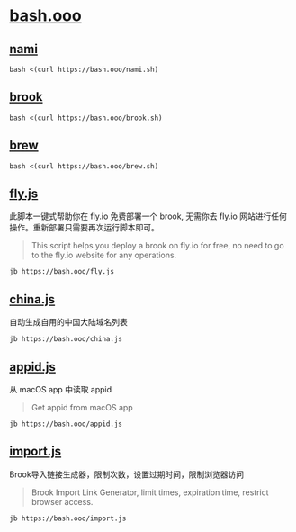 # [bash.ooo](https://github.com/txthinking/bash)

## [nami](https://github.com/txthinking/nami)

```
bash <(curl https://bash.ooo/nami.sh)
```

## [brook](https://github.com/txthinking/brook)

```
bash <(curl https://bash.ooo/brook.sh)
```

## [brew](https://brew.sh)

```
bash <(curl https://bash.ooo/brew.sh)
```

## [fly.js](https://github.com/txthinking/jb)
此脚本一键式帮助你在 fly.io 免费部署一个 brook, 无需你去 fly.io 网站进行任何操作。重新部署只需要再次运行脚本即可。
> This script helps you deploy a brook on fly.io for free, no need to go to the fly.io website for any operations.
```
jb https://bash.ooo/fly.js
```

## [china.js](https://github.com/txthinking/jb)
自动生成自用的中国大陆域名列表
```
jb https://bash.ooo/china.js
```

## [appid.js](https://github.com/txthinking/jb)
从 macOS app 中读取 appid
> Get appid from macOS app
```
jb https://bash.ooo/appid.js
```

## [import.js](https://github.com/txthinking/jb)
Brook导入链接生成器，限制次数，设置过期时间，限制浏览器访问
> Brook Import Link Generator, limit times, expiration time, restrict browser access.
```
jb https://bash.ooo/import.js
```
